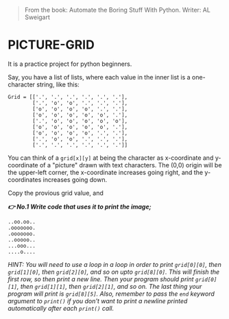 >From the book: Automate the Boring Stuff With Python. Writer: AL Sweigart

# PICTURE-GRID
It is a practice project for python beginners.

Say, you have a list of lists, where each value in the inner list is a one-character string, like this:
```
Grid = [['.', '.', '.', '.', '.', '.'],
        ['.', 'o', 'o', '.', '.', '.'],
        ['o', 'o', 'o', 'o', '.', '.'],
        ['o', 'o', 'o', 'o', 'o', '.'],
        ['.', 'o', 'o', 'o', 'o', 'o'],
        ['o', 'o', 'o', 'o', 'o', '.'],
        ['o', 'o', 'o', 'o', '.', '.'],
        ['.', 'o', 'o', '.', '.', '.'],
        ['.', '.', '.', '.', '.', '.']]
```

You can think of a `grid[x][y]` at being the character as x-coordinate and y-coordinate of a "picture" drawn with text characters. The (0,0) origin will be the upper-left corner, the x-coordinate increases going right, and the y-coordinates increases going down.

Copy the provious grid value, and

***👉 No.1 Write code that uses it to print the image;***
```
..oo.oo..
.ooooooo.
.ooooooo.
..ooooo..
...ooo...
....o....
```

*HINT: You will need to use a loop in a loop in order to print `grid[0][0]`, then `grid[1][0]`, then `grid[2][0]`, and so on upto `grid[8][0]`. This will finish the first row, so then print a new line. Then your program should print `grid[0][1]`, then `grid[1][1]`, then `grid[2][1]`, and so on. The last thing your program will print is `grid[8][5]`.
Also, remember to pass the `end` keyword argument to `print()` if you don't want to print a newline printed automatically after each `print()` call.*
